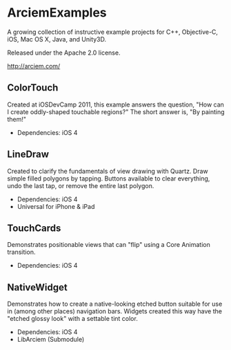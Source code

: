 ArciemExamples
===========

A growing collection of instructive example projects for C++, Objective-C, iOS, Mac OS X, Java, and Unity3D.

Released under the Apache 2.0 license.

http://arciem.com/

ColorTouch
----------

Created at iOSDevCamp 2011, this example answers the question, "How can I create oddly-shaped touchable regions?" The short answer is, "By painting them!"

* Dependencies: iOS 4

LineDraw
----------

Created to clarify the fundamentals of view drawing with Quartz. Draw simple filled polygons by tapping. Buttons available to clear everything, undo the last tap, or remove the entire last polygon.

* Dependencies: iOS 4
* Universal for iPhone & iPad

TouchCards
----------

Demonstrates positionable views that can "flip" using a Core Animation transition.

* Dependencies: iOS 4

NativeWidget
----------

Demonstrates how to create a native-looking etched button suitable for use in (among other places) navigation bars. Widgets created this way have the "etched glossy look" with a settable tint color.

* Dependencies: iOS 4
* LibArciem (Submodule)
